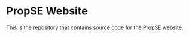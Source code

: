 # PropSE Website

This is the repository that contains source code for the [PropSE website](https://prop-se.github.io).
